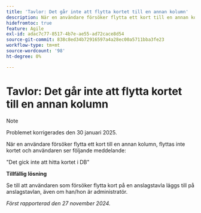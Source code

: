 ```yaml
---
title: 'Tavlor: Det går inte att flytta kortet till en annan kolumn'
description: När en användare försöker flytta ett kort till en annan kolumn, flyttas inte kortet och användaren ser ett meddelande.
hidefromtoc: true
feature: Agile
exl-id: adac7c77-8517-4b7e-ae55-ad72cace8d54
source-git-commit: 838c8ed34b72916597a4a28ec00a5711bba3fe23
workflow-type: tm+mt
source-wordcount: '98'
ht-degree: 0%

---
```


# Tavlor: Det går inte att flytta kortet till en annan kolumn

>[!NOTE]
>
>Problemet korrigerades den 30 januari 2025.

När en användare försöker flytta ett kort till en annan kolumn, flyttas inte kortet och användaren ser följande meddelande:

&quot;Det gick inte att hitta kortet i DB&quot;

**Tillfällig lösning**

Se till att användaren som försöker flytta kort på en anslagstavla läggs till på anslagstavlan, även om han/hon är administratör.

_Först rapporterad den 27 november 2024._
